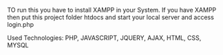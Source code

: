 TO run this you have to install XAMPP in your System. If you have XAMPP then put this project folder htdocs and start your local server and access login.php

Used Technologies: PHP, JAVASCRIPT, JQUERY, AJAX, HTML, CSS, MYSQL

